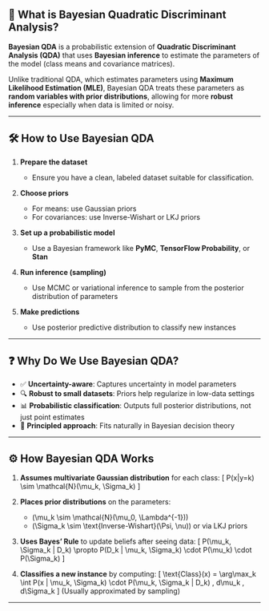 
## 🧠 What is Bayesian Quadratic Discriminant Analysis?

**Bayesian QDA** is a probabilistic extension of **Quadratic Discriminant Analysis (QDA)** that uses **Bayesian inference** to estimate the parameters of the model (class means and covariance matrices).

Unlike traditional QDA, which estimates parameters using **Maximum Likelihood Estimation (MLE)**, Bayesian QDA treats these parameters as **random variables with prior distributions**, allowing for more **robust inference** especially when data is limited or noisy.

---

## 🛠️ How to Use Bayesian QDA

1. **Prepare the dataset**  
   - Ensure you have a clean, labeled dataset suitable for classification.

2. **Choose priors**  
   - For means: use Gaussian priors  
   - For covariances: use Inverse-Wishart or LKJ priors

3. **Set up a probabilistic model**  
   - Use a Bayesian framework like **PyMC**, **TensorFlow Probability**, or **Stan**

4. **Run inference (sampling)**  
   - Use MCMC or variational inference to sample from the posterior distribution of parameters

5. **Make predictions**  
   - Use posterior predictive distribution to classify new instances

---

## ❓ Why Do We Use Bayesian QDA?

- ✅ **Uncertainty-aware**: Captures uncertainty in model parameters
- 🔍 **Robust to small datasets**: Priors help regularize in low-data settings
- 📊 **Probabilistic classification**: Outputs full posterior distributions, not just point estimates
- 🧠 **Principled approach**: Fits naturally in Bayesian decision theory

---

## ⚙️ How Bayesian QDA Works

1. **Assumes multivariate Gaussian distribution** for each class:
   \[
   P(x|y=k) \sim \mathcal{N}(\mu_k, \Sigma_k)
   \]

2. **Places prior distributions** on the parameters:
   - \(\mu_k \sim \mathcal{N}(\mu_0, \Lambda^{-1})\)
   - \(\Sigma_k \sim \text{Inverse-Wishart}(\Psi, \nu)\) or via LKJ priors

3. **Uses Bayes’ Rule** to update beliefs after seeing data:
   \[
   P(\mu_k, \Sigma_k | D_k) \propto P(D_k | \mu_k, \Sigma_k) \cdot P(\mu_k) \cdot P(\Sigma_k)
   \]

4. **Classifies a new instance** by computing:
   \[
   \text{Class}(x) = \arg\max_k \int P(x | \mu_k, \Sigma_k) \cdot P(\mu_k, \Sigma_k | D_k) \, d\mu_k \, d\Sigma_k
   \]
   (Usually approximated by sampling)

---
